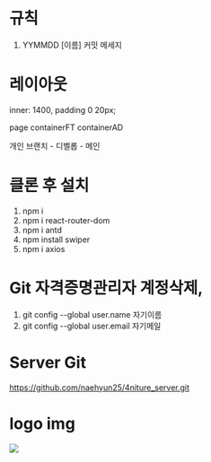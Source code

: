 # 규칙

1. YYMMDD [이름] 커밋 메세지

# 레이아웃

<ContainerFT> inner: 1400, padding 0 20px;

page
containerFT
containerAD

개인 브랜치 - 디벨롭 - 메인

# 클론 후 설치

1.  npm i
2.  npm i react-router-dom
3.  npm i antd
4.  npm install swiper
5.  npm i axios

# Git 자격증명관리자 계정삭제,

1. git config --global user.name 자기이름
1. git config --global user.email 자기메일

# Server Git

https://github.com/naehyun25/4niture_server.git

# logo img
![](https://github.com/YoungBeomLee/react-mango-project/issues/1#issue-1644902011.png)